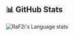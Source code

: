 ## 📊 GitHub Stats

![RaF2i's Language stats](https://github-stats-card-generator.vercel.app/api/svg?username=RaF2i&type=languages&theme=default&chart=bars)


